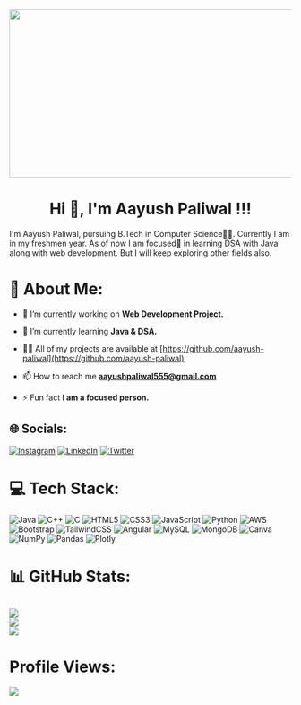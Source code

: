 <img src="https://img.freepik.com/free-vector/team-mobile-web-app-development_107791-12795.jpg?size=626&ext=jpg" width="1000" height="300">
<h1 align="center">Hi 👋, I'm Aayush Paliwal !!!</h1>

I'm Aayush Paliwal, pursuing B.Tech in Computer Science🧑‍💻. Currently I am in my freshmen year. As of now I am focused🎯 in learning DSA 
with Java along with web development. But I will keep exploring other fields also.

# 💫 About Me:
- 🔭 I’m currently working on **Web Development Project.**

- 🌱 I’m currently learning **Java & DSA.**

- 👨‍💻 All of my projects are available at [https://github.com/aayush-paliwal](https://github.com/aayush-paliwal)

- 📫 How to reach me **aayushpaliwal555@gmail.com**

- ⚡ Fun fact **I am a focused person.**


## 🌐 Socials:
[![Instagram](https://img.shields.io/badge/Instagram-%23E4405F.svg?logo=Instagram&logoColor=white)](https://instagram.com/aayushpaliwal_) [![LinkedIn](https://img.shields.io/badge/LinkedIn-%230077B5.svg?logo=linkedin&logoColor=white)](https://linkedin.com/in/aayushpaliwal555) [![Twitter](https://img.shields.io/badge/Twitter-%231DA1F2.svg?logo=Twitter&logoColor=white)](https://twitter.com/aayushpaliwal_) 

# 💻 Tech Stack:
![Java](https://img.shields.io/badge/java-%23ED8B00.svg?style=for-the-badge&logo=java&logoColor=white) ![C++](https://img.shields.io/badge/c++-%2300599C.svg?style=for-the-badge&logo=c%2B%2B&logoColor=white) ![C](https://img.shields.io/badge/c-%2300599C.svg?style=for-the-badge&logo=c&logoColor=white) ![HTML5](https://img.shields.io/badge/html5-%23E34F26.svg?style=for-the-badge&logo=html5&logoColor=white) ![CSS3](https://img.shields.io/badge/css3-%231572B6.svg?style=for-the-badge&logo=css3&logoColor=white) ![JavaScript](https://img.shields.io/badge/javascript-%23323330.svg?style=for-the-badge&logo=javascript&logoColor=%23F7DF1E) ![Python](https://img.shields.io/badge/python-3670A0?style=for-the-badge&logo=python&logoColor=ffdd54) ![AWS](https://img.shields.io/badge/AWS-%23FF9900.svg?style=for-the-badge&logo=amazon-aws&logoColor=white) ![Bootstrap](https://img.shields.io/badge/bootstrap-%23563D7C.svg?style=for-the-badge&logo=bootstrap&logoColor=white) ![TailwindCSS](https://img.shields.io/badge/tailwindcss-%2338B2AC.svg?style=for-the-badge&logo=tailwind-css&logoColor=white) ![Angular](https://img.shields.io/badge/angular-%23DD0031.svg?style=for-the-badge&logo=angular&logoColor=white) ![MySQL](https://img.shields.io/badge/mysql-%2300f.svg?style=for-the-badge&logo=mysql&logoColor=white) ![MongoDB](https://img.shields.io/badge/MongoDB-%234ea94b.svg?style=for-the-badge&logo=mongodb&logoColor=white) ![Canva](https://img.shields.io/badge/Canva-%2300C4CC.svg?style=for-the-badge&logo=Canva&logoColor=white) ![NumPy](https://img.shields.io/badge/numpy-%23013243.svg?style=for-the-badge&logo=numpy&logoColor=white) ![Pandas](https://img.shields.io/badge/pandas-%23150458.svg?style=for-the-badge&logo=pandas&logoColor=white) ![Plotly](https://img.shields.io/badge/Plotly-%233F4F75.svg?style=for-the-badge&logo=plotly&logoColor=white)
# 📊 GitHub Stats:
![](https://github-readme-stats.vercel.app/api?username=aayush-paliwal&theme=dark&hide_border=false&include_all_commits=false&count_private=false)<br/>
![](https://github-readme-streak-stats.herokuapp.com/?user=aayush-paliwal&theme=dark&hide_border=false)<br/>
![](https://github-readme-stats.vercel.app/api/top-langs/?username=aayush-paliwal&theme=dark&hide_border=false&include_all_commits=false&count_private=false&layout=compact)
---
# Profile Views:
[![](https://visitcount.itsvg.in/api?id=aayush-paliwal&icon=0&color=10)](https://visitcount.itsvg.in)

<!-- Proudly created with GPRM ( https://gprm.itsvg.in ) -->

